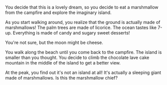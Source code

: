 You decide that this is a lovely dream, so you decide to eat a marshmallow from
the campfire and explore the imaginary island.

As you start walking around, you realize that the ground is actually made of
marshmallows! The palm trees are made of licorice. The ocean tastes like 7-up.
Everything is made of candy and sugary sweet desserts!

You're not sure, but the moon might be cheese.

You walk along the beach until you come back to the campfire. The island is
smaller than you thought. You decide to climb the chocolate lave cake mountain
in the middle of the island to get a better view.

At the peak, you find out it's not an island at all! It's actually a sleeping
giant made of marshmallows. Is this the marshmallow chief?
